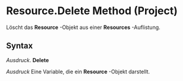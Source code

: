 
# Resource.Delete Method (Project)

Löscht das  **Resource** -Objekt aus einer **Resources** -Auflistung.


## Syntax

 _Ausdruck_. **Delete**

 _Ausdruck_ Eine Variable, die ein **Resource** -Objekt darstellt.

